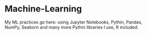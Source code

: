 # Machine-Learning
My ML practices go here: using Jupyter Notebooks, Pythin, Pandas, NumPy, Seaborn and many more Pythin libraries I use, R included.

